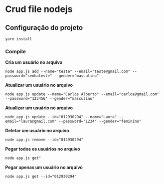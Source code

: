 # Crud file nodejs

## Configuração do projeto
```
yarn install
```

### Compile

**Cria um usuário no arquivo**
```
node app.js add --name="teste" --email="teste@gmail.com" --password="senhateste" --gender="masculino"
```

**Atualizar um usuário no arquivo**
```
node app.js update --name="Carlos Alberto" --email="carlos@gmail.com" --password="123456" --gender="masculino"
```


**Atualizar um usuário no arquivo**
```
node app.js update --id="012930294" --name="Laura" --email="laura@gmail.com" --password="1234" --gender="feminino"
```

**Deletar um usuário no arquivo**
```
node app.js remove --id="012930294"
```

**Pegar todos os usuários no arquivo**
```
node app.js get"
```

**Pegar apenas um usuário no arquivo**
```
node app.js get --id="012930294"
```


